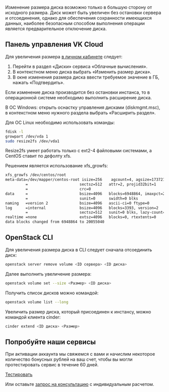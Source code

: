 Изменение размера диска возможно только в большую сторону от исходного размера. Диск может быть увеличен без остановки сервера и отсоединения, однако для обеспечения сохранности имеющихся данных, наиболее безопасным способом выполнения операции является предварительное отключение диска.

## Панель управления VK Cloud

Для увеличения размера [в личном кабинете](https://mcs.mail.ru/app/services/infra/servers/) следует:

1.  Перейти в раздел «Диски» сервиса «Облачные вычисления».
2.  В контекстном меню диска выбрать «Изменить размер диска».
3.  В окне изменения размера диска ввести требуемое значение в ГБ, нажать «Подтвердить».

Если изменение диска производится без остановки инстанса, то в операционной системе необходимо выполнить расширение диска.

В ОС Windows: открыть оснастку управления дисками (diskmgmt.msc), в контекстном меню нужного раздела выбрать «Расширить раздел».

Для ОС Linux необходимо использовать команды:

```bash
fdisk -l
growpart /dev/vda 1
sudo resize2fs /dev/vda1
```

<warn>

Resize2fs умеет работать только с ext2-4 файловыми системами, а CentOS ставит по дефолту xfs.

</warn>

Решением является использование xfs_growfs:

```bash
xfs_growfs /dev/centos/root
meta-data=/dev/mapper/centos-root isize=256    agcount=4, agsize=1737216 blks
         =                       sectsz=512   attr=2, projid32bit=1
         =                       crc=0
data     =                       bsize=4096   blocks=6948864, imaxpct=25
         =                       sunit=0      swidth=0 blks
naming   =version 2              bsize=4096   ascii-ci=0 ftype=0
log      =internal               bsize=4096   blocks=3393, version=2
         =                       sectsz=512   sunit=0 blks, lazy-count=1
realtime =none                   extsz=4096   blocks=0, rtextents=0
data blocks changed from 6948864 to 20055040
```

## OpenStack CLI

Для увеличения размера диска в CLI следует сначала отсоединить диск:

```bash
openstack server remove volume <ID сервера> <ID диска>
```

Далее выполнить увеличение размера:

```bash
openstack volume set --size <Размер> <ID диска>
```

Получить список дисков можно командой:

```bash
openstack volume list --long
```

Увеличить размер диска, который присоединен к инстансу, можно командой клиента cinder:

```bash
cinder extend <ID диска> <Размер>
```

## Попробуйте наши сервисы

При активации аккаунта мы свяжемся с вами и начислим некоторое количество бонусных рублей на ваш счет, чтобы вы могли протестировать сервис в течение 60 дней.

[Тестировать](https://mcs.mail.ru/app/)

Или оставьте [запрос на консультацию](https://mcs.mail.ru/help/contact-us) с индивидуальным расчетом.
